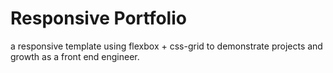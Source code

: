 # Responsive Portfolio

a responsive template using flexbox + css-grid to demonstrate projects and growth as a front end engineer.
